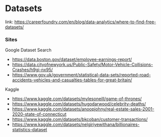 <h1> Datasets </h1>

link: <https://careerfoundry.com/en/blog/data-analytics/where-to-find-free-datasets/>

<h3> <strong> Sites </strong> </h3>


Google Dataset Search

- <https://data.boston.gov/dataset/employee-earnings-report/>
- <https://data.cityofnewyork.us/Public-Safety/Motor-Vehicle-Collisions-Crashes/h9gi-nx95/>
- <https://www.gov.uk/government/statistical-data-sets/reported-road-accidents-vehicles-and-casualties-tables-for-great-britain/>

Kaggle

- <https://www.kaggle.com/datasets/mylesoneill/game-of-thrones/>
- <https://www.kaggle.com/datasets/hugodarwood/celebrity-deaths/>
- <https://www.kaggle.com/datasets/anoopjohny/real-estate-sales-2001-2020-state-of-connecticut>
- <https://www.kaggle.com/datasets/bkcoban/customer-transactions/>
- <https://www.kaggle.com/datasets/nelgiriyewithana/billionaires-statistics-dataset>
